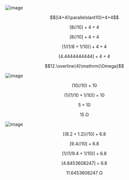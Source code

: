 ![image](https://github.com/user-attachments/assets/7b4ee356-a3a1-4ed6-a6ec-701a102aea7b)

$$[(4+4)\parallelslant10]+4+4$$

$$[8//10]+4+4$$

$$[8//10]+4+4$$

$$[1/(1/8+1/10)]+4+4$$

$$[4.4444444444]+4+4$$

$$12.\overline{4}\mathrm{\Omega}$$

![image](https://github.com/user-attachments/assets/63dba74c-7cd3-49cd-8d4e-5082a61b0fed)

$$(10//10)+10$$

$$(1/(1/10+1/10))+10$$

$$5+10$$

$$15\ \mathrm{\Omega}$$

![image](https://github.com/user-attachments/assets/eab1f62b-6fdd-4580-94b2-114da64050f0)

$$[(8.2+1.2)//10]+6.8$$

$$[9.4//10]+6.8$$

$$[1/(1/9.4+1/10)]+6.8$$

$$[4.8453608247]+6.8$$

$$11.6453608247\ \mathrm{\Omega}$$
